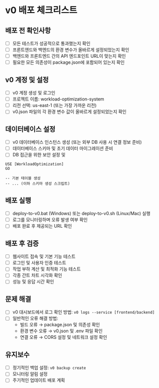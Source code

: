 # v0 배포 체크리스트

## 배포 전 확인사항

- [ ] 모든 테스트가 성공적으로 통과했는지 확인
- [ ] 프론트엔드와 백엔드의 환경 변수가 올바르게 설정되었는지 확인
- [ ] 백엔드와 프론트엔드 간의 API 엔드포인트 URL이 맞는지 확인
- [ ] 필요한 모든 의존성이 package.json에 포함되어 있는지 확인

## v0 계정 및 설정

- [ ] v0 계정 생성 및 로그인
- [ ] 프로젝트 이름: workload-optimization-system
- [ ] 리전 선택: us-east-1 (또는 가장 가까운 리전)
- [ ] v0.json 파일의 각 환경 변수 값이 올바르게 설정되었는지 확인

## 데이터베이스 설정

- [ ] v0 데이터베이스 인스턴스 생성 (또는 외부 DB 사용 시 연결 정보 준비)
- [ ] 데이터베이스 스키마 및 초기 데이터 마이그레이션 준비
- [ ] DB 접근을 위한 보안 설정 및
```
USE [WorkloadOptimization]
GO

-- 기본 테이블 생성
-- ... (이하 스키마 생성 스크립트)
```

## 배포 실행

- [ ] deploy-to-v0.bat (Windows) 또는 deploy-to-v0.sh (Linux/Mac) 실행
- [ ] 로그를 모니터링하며 오류 발생 여부 확인
- [ ] 배포 완료 후 제공되는 URL 확인

## 배포 후 검증

- [ ] 웹사이트 접속 및 기본 기능 테스트
- [ ] 로그인 및 사용자 인증 테스트
- [ ] 작업 부하 계산 및 최적화 기능 테스트
- [ ] 각종 간트 차트 시각화 확인
- [ ] 성능 및 응답 시간 확인

## 문제 해결

- [ ] v0 대시보드에서 로그 확인 방법: `v0 logs --service [frontend/backend]`
- [ ] 일반적인 오류 해결 방법:
  - 빌드 오류 → package.json 및 의존성 확인
  - 환경 변수 오류 → v0.json 및 .env 파일 확인
  - 연결 오류 → CORS 설정 및 네트워크 설정 확인

## 유지보수

- [ ] 정기적인 백업 설정: `v0 backup create`
- [ ] 모니터링 알림 설정
- [ ] 주기적인 업데이트 배포 계획
